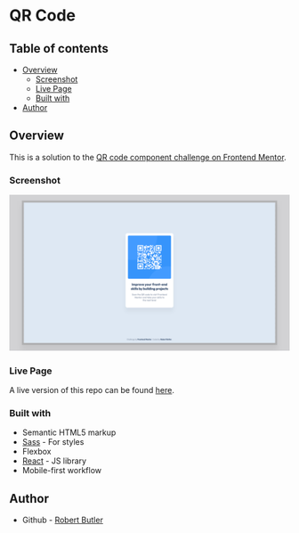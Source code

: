 # QR Code

## Table of contents

- [Overview](#overview)
  - [Screenshot](#screenshot)
  - [Live Page](#live-page)
  - [Built with](#built-with)
- [Author](#author)

## Overview

This is a solution to the [QR code component challenge on Frontend Mentor](https://www.frontendmentor.io/challenges/qr-code-component-iux_sIO_H).

### Screenshot

![](./public/assets/desktop-preview.png)

### Live Page

A live version of this repo can be found [here](https://chekhovs-func.github.io/qr-code/).

### Built with

- Semantic HTML5 markup
- [Sass](https://sass-lang.com/) - For styles
- Flexbox
- [React](https://reactjs.org/) - JS library
- Mobile-first workflow

## Author

- Github - [Robert Butler](https://github.com/chekhovs-func)
